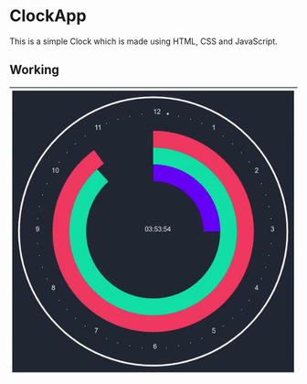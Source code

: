 # ClockApp
This is a simple Clock which is made using HTML, CSS and JavaScript.

## Working
![Alt Text](./output.gif)
